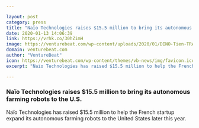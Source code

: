 ```yaml
---

layout: post
category: press
title: "Naïo Technologies raises $15.5 million to bring its autonomous farming robots to the U.S."
date: 2020-01-13 14:06:39
link: https://vrhk.co/30hZimH
image: https://venturebeat.com/wp-content/uploads/2020/01/DINO-Tien-TRAN-Hans-Lucas-HD-2.jpg?w=1200&strip=all
domain: venturebeat.com
author: "VentureBeat"
icon: https://venturebeat.com/wp-content/themes/vb-news/img/favicon.ico
excerpt: "Naïo Technologies has raised $15.5 million to help the French startup expand its autonomous farming robots to the United States later this year."

---
```


### Naïo Technologies raises $15.5 million to bring its autonomous farming robots to the U.S.

Naïo Technologies has raised $15.5 million to help the French startup expand its autonomous farming robots to the United States later this year.